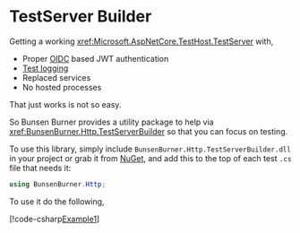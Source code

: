 # TestServer Builder

Getting a working <xref:Microsoft.AspNetCore.TestHost.TestServer> with,

* Proper [OIDC](https://openid.net/developers/how-connect-works/) based JWT
  authentication
* [Test logging](./test-logger.md)
* Replaced services
* No hosted processes

That just works is not so easy.

So Bunsen Burner provides a utility package to help via
<xref:BunsenBurner.Http.TestServerBuilder> so that you can focus on testing.

To use this library, simply include `BunsenBurner.Http.TestServerBuilder.dll` in your
project or grab it
from [NuGet](https://www.nuget.org/packages/BunsenBurner.Http.TestServerBuilder/),
and add this to the top of each test `.cs` file that needs it:

```C#
using BunsenBurner.Http;
```

To use it do the following,

[!code-csharp[Example1](../../../Http/BunsenBurner.Http.TestServerBuilder.Tests/TestServerBuilderOptionsTests.cs#Example1)]
